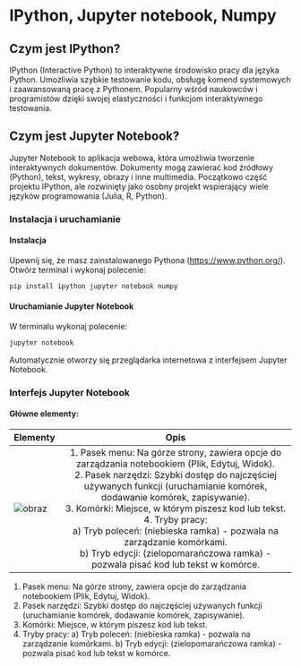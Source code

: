 # IPython, Jupyter notebook, Numpy

## Czym jest IPython?
IPython (Interactive Python) to interaktywne środowisko pracy dla języka Python. Umożliwia szybkie testowanie kodu, obsługę komend systemowych i zaawansowaną pracę z Pythonem. Popularny wśród naukowców i programistów dzięki swojej elastyczności i funkcjom interaktywnego testowania.

## Czym jest Jupyter Notebook?
Jupyter Notebook to aplikacja webowa, która umożliwia tworzenie interaktywnych dokumentów. Dokumenty mogą zawierać kod źródłowy (Python), tekst, wykresy, obrazy i inne multimedia. Początkowo część projektu IPython, ale rozwinięty jako osobny projekt wspierający wiele języków programowania (Julia, R, Python).

### Instalacja i uruchamianie

#### Instalacja
Upewnij się, że masz zainstalowanego Pythona (https://www.python.org/). 
Otwórz terminal i wykonaj polecenie:
```bash
pip install ipython jupyter notebook numpy
```
#### Uruchamianie Jupyter Notebook
W terminalu wykonaj polecenie:
```bash
jupyter notebook
```
Automatycznie otworzy się przeglądarka internetowa z interfejsem Jupyter Notebook.

### Interfejs Jupyter Notebook
#### Główne elementy:
| Elementy       | Opis          |
| ------------- |:-------------:|
|![obraz](https://github.com/user-attachments/assets/fca5cd2d-eda0-4d0e-9ab1-5bde5c5d84e4)     |1. Pasek menu: Na górze strony, zawiera opcje do zarządzania notebookiem (Plik, Edytuj, Widok).<br> 2. Pasek narzędzi: Szybki dostęp do najczęściej używanych funkcji (uruchamianie komórek, dodawanie komórek, zapisywanie).<br> 3. Komórki: Miejsce, w którym piszesz kod lub tekst.<br> 4. Tryby pracy:<br>   a) Tryb poleceń: (niebieska ramka) - pozwala na zarządzanie komórkami.<br>   b) Tryb edycji: (zielopomarańczowa ramka) - pozwala pisać kod lub tekst w komórce. |


1. Pasek menu: Na górze strony, zawiera opcje do zarządzania notebookiem (Plik, Edytuj, Widok).
2. Pasek narzędzi: Szybki dostęp do najczęściej używanych funkcji (uruchamianie komórek, dodawanie komórek, zapisywanie).
3. Komórki: Miejsce, w którym piszesz kod lub tekst.
4. Tryby pracy:
  a) Tryb poleceń: (niebieska ramka) - pozwala na zarządzanie komórkami.
  b) Tryb edycji: (zielopomarańczowa ramka) - pozwala pisać kod lub tekst w komórce.



